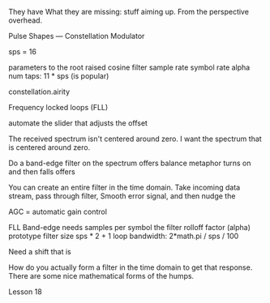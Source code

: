 

They have 
What they are missing: stuff aiming up. From the perspective overhead.


Pulse Shapes — Constellation Modulator

sps = 16

parameters to the root raised cosine filter
sample rate
symbol rate
alpha
num taps: 11 * sps (is popular)


constellation.airity

Frequency locked loops (FLL)

automate the slider that adjusts the offset

The received spectrum isn't centered around zero.
I want the spectrum that is centered around zero.

Do a band-edge filter on the spectrum
offers balance metaphor
turns on and then falls offers

You can create an entire filter in the time domain.
Take incoming data stream, pass through filter, 
Smooth error signal, and then nudge the 

AGC = automatic gain control

FLL Band-edge
  needs samples per symbol
  the filter rolloff factor (alpha)
  prototype filter size sps * 2 + 1
  loop bandwidth: 2*math.pi / sps / 100

Need a shift that is 

How do you actually form a filter in the time domain to get that response.
There are some nice mathematical forms of the humps. 


Lesson 18


